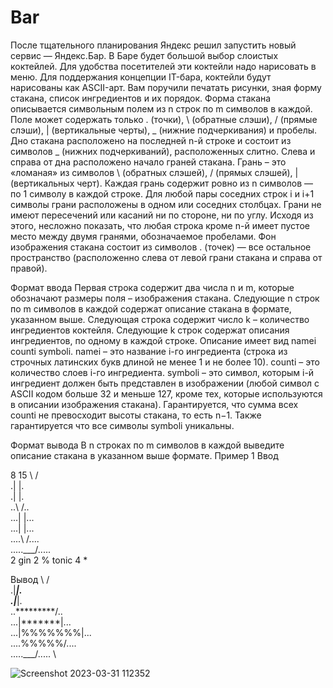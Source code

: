 # Bar

После тщательного планирования Яндекс решил запустить новый сервис  — Яндекс.Бар. В Баре будет большой выбор слоистых коктейлей. Для удобства посетителей эти коктейли надо нарисовать в меню. Для поддержания концепции IT-бара, коктейли будут нарисованы как ASCII-арт. Вам поручили печатать рисунки, зная форму стакана, список ингредиентов и их порядок.
Форма стакана описывается символьным полем из n строк по m символов в каждой. Поле может содержать только . (точки), \ (обратные слэши), / (прямые слэши), | (вертикальные черты), _ (нижние подчеркивания) и пробелы. Дно стакана расположено на последней n-й строке и состоит из символов _ (нижних подчеркиваний), расположенных слитно. Слева и справа от дна расположено начало граней стакана. Грань – это «ломаная» из символов \ (обратных слэшей), / (прямых слэшей), | (вертикальных черт). Каждая грань содержит ровно из n символов  — по 1 символу в каждой строке. Для любой пары соседних строк i и i+1 символы грани расположены в одном или соседних столбцах. Грани не имеют пересечений или касаний ни по стороне, ни по углу. Исходя из этого, несложно показать, что любая строка кроме 
n-й имеет пустое место между двумя гранями, обозначаемое пробелами.
Фон изображения стакана состоит из символов . (точек)  — все остальное пространство (расположенно слева от левой грани стакана и справа от правой).

Формат ввода
Первая строка содержит два числа n и m, которые обозначают размеры поля – изображения стакана.
Следующие n строк по m символов в каждой содержат описание стакана в формате, указанном выше.
Следующая строка содержит число k – количество ингредиентов коктейля.
Следующие k строк содержат описания ингредиентов, по одному в каждой строке. Описание имеет вид namei counti symboli.
namei – это название i-го ингредиента (строка из строчных латинских букв длиной не менее 1 и не более 10).
counti – это количество слоев i-го ингредиента.
symboli – это символ, которым i-й ингредиент должен быть представлен в изображении (любой символ с ASCII кодом больше 32 и меньше 127, кроме тех, которые используются в описании изображения стакана).
Гарантируется, что сумма всех counti не превосходит высоты стакана, то есть n−1. Также гарантируется что все символы symboli уникальны.

Формат вывода
В n строках по m символов в каждой выведите описание стакана в указанном выше формате.
Пример 1
Ввод

8 15
\             / \
.|           |. \
.|           |. \
..\         /.. \
...|       |... \
...|       |... \
....\     /.... \
.....\___/..... \
2
gin 2 %
tonic 4 *

Вывод
\             / \
.|***********|. \
.|***********|. \
..\*********/.. \
...|*******|... \
...|%%%%%%%|... \
....\%%%%%/.... \
.....\___/..... \


![Screenshot 2023-03-31 112352](https://user-images.githubusercontent.com/106293807/229022299-96b35ac2-07cb-46c2-bd4e-168070a6bc7c.png)

